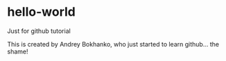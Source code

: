# hello-world
Just for github tutorial

This is created by Andrey Bokhanko, who just started to learn github... the shame!
